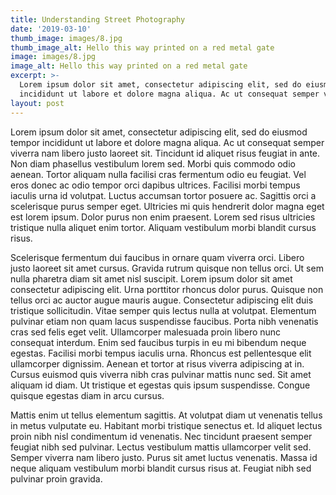 ```yaml
---
title: Understanding Street Photography
date: '2019-03-10'
thumb_image: images/8.jpg
thumb_image_alt: Hello this way printed on a red metal gate
image: images/8.jpg
image_alt: Hello this way printed on a red metal gate
excerpt: >-
  Lorem ipsum dolor sit amet, consectetur adipiscing elit, sed do eiusmod tempor
  incididunt ut labore et dolore magna aliqua. Ac ut consequat semper viverra.
layout: post
---
```


Lorem ipsum dolor sit amet, consectetur adipiscing elit, sed do eiusmod tempor incididunt ut labore et dolore magna aliqua. Ac ut consequat semper viverra nam libero justo laoreet sit. Tincidunt id aliquet risus feugiat in ante. Non diam phasellus vestibulum lorem sed. Morbi quis commodo odio aenean. Tortor aliquam nulla facilisi cras fermentum odio eu feugiat. Vel eros donec ac odio tempor orci dapibus ultrices. Facilisi morbi tempus iaculis urna id volutpat. Luctus accumsan tortor posuere ac. Sagittis orci a scelerisque purus semper eget. Ultricies mi quis hendrerit dolor magna eget est lorem ipsum. Dolor purus non enim praesent. Lorem sed risus ultricies tristique nulla aliquet enim tortor. Aliquam vestibulum morbi blandit cursus risus.

Scelerisque fermentum dui faucibus in ornare quam viverra orci. Libero justo laoreet sit amet cursus. Gravida rutrum quisque non tellus orci. Ut sem nulla pharetra diam sit amet nisl suscipit. Lorem ipsum dolor sit amet consectetur adipiscing elit. Urna porttitor rhoncus dolor purus. Quisque non tellus orci ac auctor augue mauris augue. Consectetur adipiscing elit duis tristique sollicitudin. Vitae semper quis lectus nulla at volutpat. Elementum pulvinar etiam non quam lacus suspendisse faucibus. Porta nibh venenatis cras sed felis eget velit. Ullamcorper malesuada proin libero nunc consequat interdum. Enim sed faucibus turpis in eu mi bibendum neque egestas. Facilisi morbi tempus iaculis urna. Rhoncus est pellentesque elit ullamcorper dignissim. Aenean et tortor at risus viverra adipiscing at in. Cursus euismod quis viverra nibh cras pulvinar mattis nunc sed. Sit amet aliquam id diam. Ut tristique et egestas quis ipsum suspendisse. Congue quisque egestas diam in arcu cursus.

Mattis enim ut tellus elementum sagittis. At volutpat diam ut venenatis tellus in metus vulputate eu. Habitant morbi tristique senectus et. Id aliquet lectus proin nibh nisl condimentum id venenatis. Nec tincidunt praesent semper feugiat nibh sed pulvinar. Lectus vestibulum mattis ullamcorper velit sed. Semper viverra nam libero justo. Purus sit amet luctus venenatis. Massa id neque aliquam vestibulum morbi blandit cursus risus at. Feugiat nibh sed pulvinar proin gravida.
